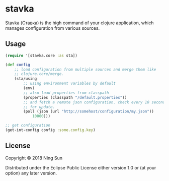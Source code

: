 # stavka

Stavka (Ставка) is the high command of your clojure application,
which manages configuration from various sources.

## Usage

```clj
(require '[stavka.core :as sta])

(def config
    ;; load configuration from multiple sources and merge them like
    ;; clojure.core/merge.
    (sta/using
        ;; using environment variables by default
        (env)
        ;; also load properties from classpath
        (properties (classpath "/default.properties"))
        ;; and fetch a remote json configuration. check every 10 seconds
        ;; for update.
        (poll (json (url "http://somehost/configuration/my.json"))
            10000)))

;; get configuration
(get-int-config config :some.config.key)
```

## License

Copyright © 2018 Ning Sun

Distributed under the Eclipse Public License either version 1.0 or (at
your option) any later version.
